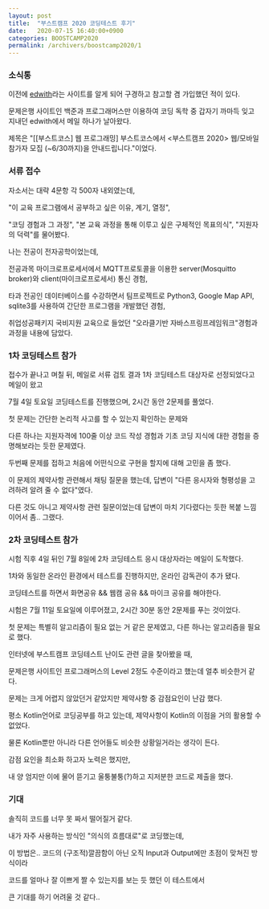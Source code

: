 ```yaml
---
layout: post
title:  "부스트캠프 2020 코딩테스트 후기"
date:   2020-07-15 16:40:00+0900
categories: BOOSTCAMP2020
permalink: /archivers/boostcamp2020/1
---
```


### 소식통

이전에 <a href="https://www.edwith.org">edwith</a>라는 사이트를 알게 되어 구경하고 참고할 겸 가입했던 적이 있다.

문제은행 사이트인 백준과 프로그래머스만 이용하여 코딩 독학 중 갑자기 까마득 잊고 지내던 edwith에서 메일 하나가 날아왔다.

제목은 "[[부스트코스] 웹 프로그래밍] 부스트코스에서 <부스트캠프 2020> 웹/모바일 참가자 모집 (~6/30까지)을 안내드립니다."이었다.


### 서류 접수

자소서는 대략 4문항 각 500자 내외였는데,

"이 교육 프로그램에서 공부하고 싶은 이유, 계기, 열정",

"코딩 경험과 그 과정", "본 교육 과정을 통해 이루고 싶은 구체적인 목표의식", "지원자의 덕력"를 물어봤다.

나는 전공이 전자공학이었는데,

전공과목 마이크로프로세서에서 MQTT프로토콜을 이용한 server(Mosquitto broker)와 client(마이크로프로세서) 통신 경험,

타과 전공인 데이터베이스를 수강하면서 팀프로젝트로 Python3, Google Map API, sqlite3를 사용하여 간단한 프로그램을 개발했던 경험,

취업성공패키지 국비지원 교육으로 들었던 "오라클기반 자바스프링프레임워크"경험과 과정을 내용에 담았다.



### 1차 코딩테스트 참가

접수가 끝나고 며칠 뒤, 메일로 서류 검토 결과 1차 코딩테스트 대상자로 선정되었다고 메일이 왔고

7월 4일 토요일 코딩테스트를 진행했으며, 2시간 동안 2문제를 풀었다.

첫 문제는 간단한 논리적 사고를 할 수 있는지 확인하는 문제와

다른 하나는 지원자격에 100줄 이상 코드 작성 경험과 기초 코딩 지식에 대한 경험을 증명해보라는 듯한 문제였다.

두번째 문제를 접하고 처음에 어떤식으로 구현을 할지에 대해 고민을 좀 했다.

이 문제의 제약사항 관련해서 채팅 질문을 했는데, 답변이 "다른 응시자와 형평성을 고려하려 알려 줄 수 없다"였다.

다른 것도 아니고 제약사항 관련 질문이었는데 답변이 마치 기다렸다는 듯한 복붙 느낌이어서 좀.. 그랬다.



### 2차 코딩테스트 참가

시험 직후 4일 뒤인 7월 8일에 2차 코딩테스트 응시 대상자라는 메일이 도착했다.

1차와 동일한 온라인 환경에서 테스트를 진행하지만, 온라인 감독관이 추가 됐다.

코딩테스트를 하면서 화면공유 && 웹캠 공유 && 마이크 공유를 해야한다.

시험은 7월 11일 토요일에 이루어졌고, 2시간 30분 동안 2문제를 푸는 것이었다.

첫 문제는 특별히 알고리즘이 필요 없는 거 같은 문제였고, 다른 하나는 알고리즘을 필요로 했다.

인터넷에 부스트캠프 코딩테스트 난이도 관련 글을 찾아봤을 때,

문제은행 사이트인 프로그래머스의 Level 2정도 수준이라고 했는데 얼추 비슷한거 같다.

문제는 크게 어렵지 않았던거 같았지만 제약사항 중 감점요인이 난감 했다.

평소 Kotlin언어로 코딩공부를 하고 있는데, 제약사항이 Kotlin의 이점을 거의 활용할 수 없었다.

물론 Kotlin뿐만 아니라 다른 언어들도 비슷한 상황일거라는 생각이 든다.

감점 요인을 최소화 하고자 노력은 했지만,

내 양 엄지만 이에 물어 뜯기고 울퉁불퉁(?)하고 지저분한 코드로 제출을 했다.



### 기대

솔직히 코드를 너무 못 짜서 떨어질거 같다.

내가 자주 사용하는 방식인 "의식의 흐름대로"로 코딩했는데,

이 방법은.. 코드의 (구조적)깔끔함이 아닌 오직 Input과 Output에만 초점이 맞쳐진 방식이라

코드를 얼마나 잘 이쁘게 짤 수 있는지를 보는 듯 했던 이 테스트에서

큰 기대를 하기 어려울 것 같다..
